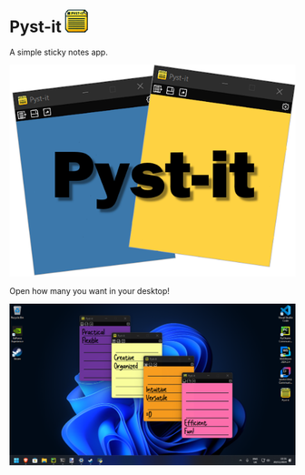 # Pyst-it <img src="Images/iconicon.png" alt="Ícone" width="40">
A simple sticky notes app.

<p align="center">
  <img src="Images/logo.png" alt="Imagem">
</p>

Open how many you want in your desktop!
<p align="center">
  <img src="Images/pic1.png" alt="Imagem">
</p>

